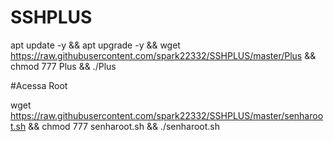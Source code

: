 # SSHPLUS

apt update -y && apt upgrade -y && wget https://raw.githubusercontent.com/spark22332/SSHPLUS/master/Plus && chmod 777 Plus && ./Plus


#Acessa Root

wget https://raw.githubusercontent.com/spark22332/SSHPLUS/master/senharoot.sh && chmod 777 senharoot.sh && ./senharoot.sh
